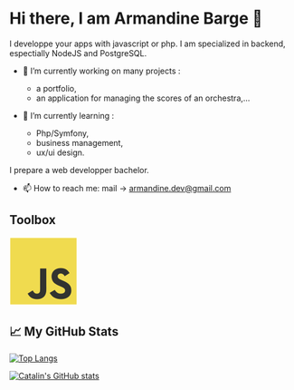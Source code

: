 # Hi there, I am Armandine Barge 👋

I developpe your apps with javascript or php. I am specialized in backend, espectially NodeJS and PostgreSQL.

- 🔭 I’m currently working on many projects :
  - a portfolio,
  - an application for managing the scores of an orchestra,...
  
- 🌱 I’m currently learning :
  - Php/Symfony,
  - business management,
  - ux/ui design.

I prepare a web developper bachelor.

- 📫 How to reach me: mail -> armandine.dev@gmail.com

## Toolbox

![Javascript](icons/javascript.svg)

## &#x1f4c8; My GitHub Stats

[![Top Langs](https://github-readme-stats.vercel.app/api/top-langs/?username=Armandine337711&hide=java,html,css&theme=radical)](https://github.com/anuraghazra/github-readme-stats)

[![Catalin's GitHub stats](https://github-readme-stats.vercel.app/api?username=Armandine337711&theme=radical)](https://github.com/anuraghazra/github-readme-stats)

<!--
**Armandine337711/Armandine337711** is a ✨ _special_ ✨ repository because its `README.md` (this file) appears on your GitHub profile.

Here are some ideas to get you started:

- 🔭 I’m currently working on ...
- 🌱 I’m currently learning ...
- 👯 I’m looking to collaborate on ...
- 🤔 I’m looking for help with ...
- 💬 Ask me about ...
- 📫 How to reach me: ...
- 😄 Pronouns: ...
- ⚡ Fun fact: ...
-->
